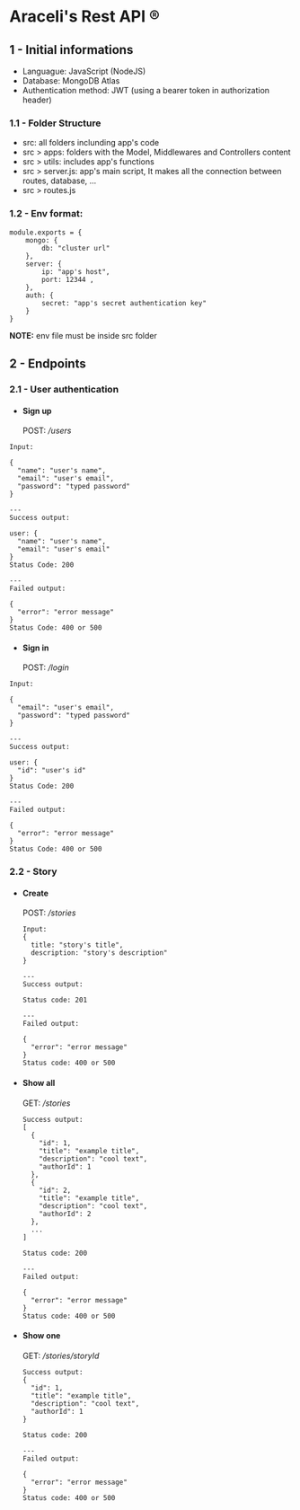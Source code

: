 # Araceli's Rest API ®

## 1 - Initial informations 
- Languague: JavaScript (NodeJS)
- Database: MongoDB Atlas
- Authentication method: JWT (using a bearer token in authorization header)

### 1.1 - Folder Structure
- src: all folders inclunding app's code
- src > apps: folders with the Model, Middlewares and Controllers content 
- src > utils: includes app's functions
- src > server.js: app's main script, It makes all the connection between routes, database, ...
- src > routes.js

### 1.2 - Env format:
```
module.exports = {
    mongo: {
        db: "cluster url"
    },
    server: {
        ip: "app's host",
        port: 12344 ,
    },
    auth: {
        secret: "app's secret authentication key"
    }
}
```
**NOTE:** env file must be inside src folder

## 2 - Endpoints

### 2.1 - User authentication
- #### Sign up
  POST: _/users_
```
Input:

{
  "name": "user's name",
  "email": "user's email",
  "password": "typed password"
}

---
Success output:

user: {
  "name": "user's name",
  "email": "user's email"
}
Status Code: 200

---
Failed output:

{
  "error": "error message"
}
Status Code: 400 or 500

```
- #### Sign in
  POST: _/login_
```
Input:

{
  "email": "user's email",
  "password": "typed password"
}

---
Success output:

user: {
  "id": "user's id"
}
Status Code: 200

---
Failed output:

{
  "error": "error message"
}
Status Code: 400 or 500

```
### 2.2 - Story
  - #### Create
    POST: _/stories_
    ```
    Input: 
    {
      title: "story's title",
      description: "story's description"
    }
    
    ---
    Success output:
    
    Status code: 201
    
    ---
    Failed output:
    
    {
      "error": "error message"
    }
    Status code: 400 or 500
    
    ```
  - #### Show all
    GET: _/stories_
    ```
    Success output:
    [
      {
        "id": 1,
        "title": "example title",
        "description": "cool text",
        "authorId": 1
      },
      {
        "id": 2,
        "title": "example title",
        "description": "cool text",
        "authorId": 2
      },
      ...
    ]
    
    Status code: 200
    
    ---
    Failed output:
    
    {
      "error": "error message"
    }
    Status code: 400 or 500
    
    ```
  - #### Show one
    GET: _/stories/storyId_
    ```
    Success output:
    {
      "id": 1,
      "title": "example title",
      "description": "cool text",
      "authorId": 1
    }
    
    Status code: 200
    
    ---
    Failed output:
    
    {
      "error": "error message"
    }
    Status code: 400 or 500
    
    ```
